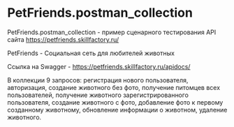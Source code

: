# PetFriends.postman_collection

PetFriends.postman_collection - пример сценарного тестирования API сайта https://petfriends.skillfactory.ru/

PetFriends - Социальная сеть для любителей животных

Ссылка на Swagger - https://petfriends.skillfactory.ru/apidocs/

В коллекции 9 запросов: регистрация нового пользователя, авторизация, создание животного без фото, получение питомцев всех пользователей, получение животного зарегистрированного пользователя, создание животного с фото, добавление фото к первому созданному животному, обновление информации о животном, удаление животного.
